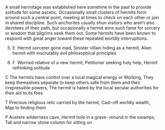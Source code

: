 A small hermitage was established here sometime in the past to provide solitude for some ascetic. Occasionally small clusters of hermits form around such a central point, meeting at times to check on each other or join in shared discipline. Such anchorites usually shun visitors who aren’t also devotees of their path, but occasionally a hermit wins such fame for sorcery or wisdom that pilgrims seek them out. Some hermits have been known to respond with great anger toward these repeated worldly interruptions.

5.  E  Hermit sorcerer gone mad, Sinister villain hiding as a hermit, Alien hermit with inscrutably evil philosophical principles
    
6.  F  Worried relative of a new hermit, Petitioner seeking holy help, Hermit rethinking solitude
    

C The hermits have control over a local magical energy or Working, They keep themselves separate to keep others safe from them and their irrepressible powers, The hermit is hated by the local secular authorities for their aid to its foes

T Precious religious relic carried by the hermit, Cast-off worldly wealth, Map to finding them

P Austere wilderness cave, Hermit hole in a grave- mound in the swamps, Tall and narrow stone column for sitting on
